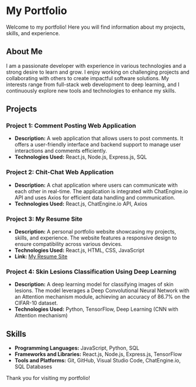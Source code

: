 # My Portfolio

Welcome to my portfolio! Here you will find information about my projects, skills, and experience.

## About Me

I am a passionate developer with experience in various technologies and a strong desire to learn and grow. I enjoy working on challenging projects and collaborating with others to create impactful software solutions. My interests range from full-stack web development to deep learning, and I continuously explore new tools and technologies to enhance my skills.

## Projects

### Project 1: Comment Posting Web Application
- **Description:** A web application that allows users to post comments. It offers a user-friendly interface and backend support to manage user interactions and comments efficiently.
- **Technologies Used:** React.js, Node.js, Express.js, SQL

### Project 2: Chit-Chat Web Application
- **Description:** A chat application where users can communicate with each other in real-time. The application is integrated with ChatEngine.io API and uses Axios for efficient data handling and communication.
- **Technologies Used:** React.js, ChatEngine.io API, Axios

### Project 3: My Resume Site
- **Description:** A personal portfolio website showcasing my projects, skills, and experience. The website features a responsive design to ensure compatibility across various devices.
- **Technologies Used:** React.js, HTML, CSS, JavaScript
- **Link:** [My Resume Site](https://github.com/yashleo/portfolio-public-1)

### Project 4: Skin Lesions Classification Using Deep Learning
- **Description:** A deep learning model for classifying images of skin lesions. The model leverages a Deep Convolutional Neural Network with an Attention mechanism module, achieving an accuracy of 86.7% on the CIFAR-10 dataset.
- **Technologies Used:** Python, TensorFlow, Deep Learning (CNN with Attention mechanism)

## Skills

- **Programming Languages:** JavaScript, Python, SQL
- **Frameworks and Libraries:** React.js, Node.js, Express.js, TensorFlow
- **Tools and Platforms:** Git, GitHub, Visual Studio Code, ChatEngine.io, SQL Databases


Thank you for visiting my portfolio!
